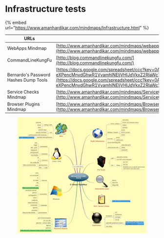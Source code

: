 # Infrastructure tests



{% embed url="https://www.amanhardikar.com/mindmaps/Infrastructure.html" %}

| URLs                                  |                                                                                                                                                                                      |
| ------------------------------------- | ------------------------------------------------------------------------------------------------------------------------------------------------------------------------------------ |
| WebApps Mindmap                       | [http://www.amanhardikar.com/mindmaps/webapptest.html](http://www.amanhardikar.com/mindmaps/webapptest.html)                                                                         |
| CommandLineKungFu                     | [http://blog.commandlinekungfu.com/](http://blog.commandlinekungfu.com/)                                                                                                             |
| Bernardo's Password Hashes Dump Tools | [https://docs.google.com/spreadsheet/ccc?key=0Ak-eXPencMnydGhwR1VvamhlNEljVHlJdVkxZ2RIaWc](https://docs.google.com/spreadsheet/ccc?key=0Ak-eXPencMnydGhwR1VvamhlNEljVHlJdVkxZ2RIaWc) |
| Service Checks Mindmap                | [http://www.amanhardikar.com/mindmaps/ServiceChecks.html](http://www.amanhardikar.com/mindmaps/ServiceChecks.html)                                                                   |
| Browser Plugins Mindmap               | [http://www.amanhardikar.com/mindmaps/BrowserPlugins.html](http://www.amanhardikar.com/mindmaps/BrowserPlugins.html)                                                                 |

<figure><img src="../../../.gitbook/assets/image (90).png" alt=""><figcaption></figcaption></figure>

